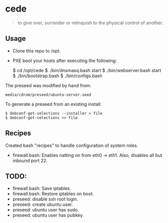 # cede

> to give over, surrender or relinquish to the physical control of another.

## Usage

* Clone this repo to /opt.
* PXE boot your hosts after executing the following:

    $ cd /opt/cede
    $ ./bin/dnsmasq.bash start
    $ ./bin/webserver.bash start
    $ ./bin/bootstrap.bash
    $ ./bin/configs.bash

The preseed was modified by hand from:

    media/cdrom/preseed/ubuntu-server.seed

To generate a preseed from an existing install:

    $ debconf-get-selections --installer > file
    $ debconf-get-selections >> file

## Recipes

Created bash "recipes" to handle configuration of system roles.

* firewall.bash: Enables natting on from eth0 -> eth1.  Also, disables all but inbound port 22.

## TODO:

  * firewall.bash: Save iptables.
  * firewall.bash: Restore iptables on boot.
  * preseed: disable ssh root login.
  * preseed: create ubuntu user.
  * preseed: ubuntu user has sudo.
  * preseed: ubuntu user has pubkey.
